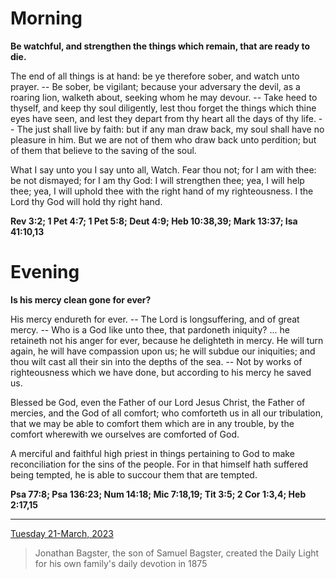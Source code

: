 # Morning

**Be watchful, and strengthen the things which remain, that are ready to die.**
 
The end of all things is at hand: be ye therefore sober, and watch unto prayer. -- Be sober, be vigilant; because your adversary the devil, as a roaring lion, walketh about, seeking whom he may devour. -- Take heed to thyself, and keep thy soul diligently, lest thou forget the things which thine eyes have seen, and lest they depart from thy heart all the days of thy life. -- The just shall live by faith: but if any man draw back, my soul shall have no pleasure in him. But we are not of them who draw back unto perdition; but of them that believe to the saving of the soul.
 
What I say unto you I say unto all, Watch. Fear thou not; for I am with thee: be not dismayed; for I am thy God: I will strengthen thee; yea, I will help thee; yea, I will uphold thee with the right hand of my righteousness. I the Lord thy God will hold thy right hand.  

**Rev 3:2; 1 Pet 4:7; 1 Pet 5:8; Deut 4:9; Heb 10:38,39; Mark 13:37; Isa 41:10,13**

# Evening

**Is his mercy clean gone for ever?**
 
His mercy endureth for ever. -- The Lord is longsuffering, and of great mercy. -- Who is a God like unto thee, that pardoneth iniquity? ... he retaineth not his anger for ever, because he delighteth in mercy. He will turn again, he will have compassion upon us; he will subdue our iniquities; and thou wilt cast all their sin into the depths of the sea. -- Not by works of righteousness which we have done, but according to his mercy he saved us.
 
Blessed be God, even the Father of our Lord Jesus Christ, the Father of mercies, and the God of all comfort; who comforteth us in all our tribulation, that we may be able to comfort them which are in any trouble, by the comfort wherewith we ourselves are comforted of God.
 
A merciful and faithful high priest in things pertaining to God to make reconciliation for the sins of the people. For in that himself hath suffered being tempted, he is able to succour them that are tempted.  

**Psa 77:8; Psa 136:23; Num 14:18; Mic 7:18,19; Tit 3:5; 2 Cor 1:3,4; Heb 2:17,15**

---

[Tuesday 21-March, 2023](https://t.me/s/daily_light)

> Jonathan Bagster, the son of Samuel Bagster, created the Daily Light for his own family's daily devotion in 1875

